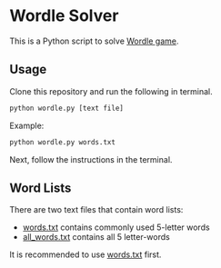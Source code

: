 # Wordle Solver

This is a Python script to solve [Wordle game](https://www.nytimes.com/games/wordle/index.html).

## Usage

Clone this repository and run the following in terminal.

```bash
python wordle.py [text file]
```

Example:

```bash
python wordle.py words.txt
```

Next, follow the instructions in the terminal.

## Word Lists

There are two text files that contain word lists:
- [words.txt](words.txt) contains commonly used 5-letter words
- [all_words.txt](all_words.txt) contains all 5 letter-words

It is recommended to use [words.txt](words.txt) first.
